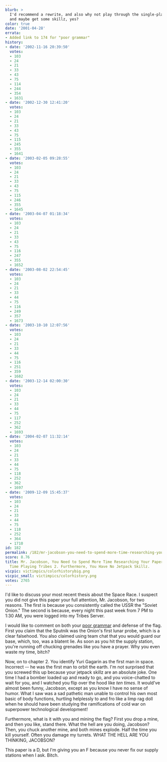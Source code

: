 ```yaml
---
blurb: >
  I'd recommend a rewrite, and also why not play through the single-player missions
  and maybe get some skillz, yes?
color: true
date: '2001-04-28'
errata:
- Added link to 174 for "poor grammar"
history:
- date: '2002-11-16 20:39:50'
  votes:
  - 103
  - 24
  - 21
  - 33
  - 43
  - 75
  - 114
  - 244
  - 354
  - 1631
- date: '2002-12-30 12:41:20'
  votes:
  - 103
  - 24
  - 21
  - 33
  - 43
  - 75
  - 115
  - 245
  - 355
  - 1641
- date: '2003-02-05 09:28:55'
  votes:
  - 103
  - 24
  - 21
  - 33
  - 43
  - 75
  - 115
  - 246
  - 355
  - 1645
- date: '2003-04-07 01:18:34'
  votes:
  - 103
  - 24
  - 21
  - 33
  - 43
  - 75
  - 116
  - 247
  - 355
  - 1652
- date: '2003-08-02 22:54:45'
  votes:
  - 103
  - 24
  - 21
  - 33
  - 44
  - 75
  - 116
  - 249
  - 357
  - 1673
- date: '2003-10-10 12:07:56'
  votes:
  - 103
  - 24
  - 21
  - 33
  - 44
  - 75
  - 116
  - 251
  - 359
  - 1682
- date: '2003-12-14 02:00:30'
  votes:
  - 103
  - 24
  - 21
  - 33
  - 44
  - 75
  - 117
  - 252
  - 362
  - 1693
- date: '2004-02-07 11:32:14'
  votes:
  - 103
  - 24
  - 21
  - 33
  - 44
  - 75
  - 118
  - 252
  - 362
  - 1697
- date: '2009-12-09 15:45:37'
  votes:
  - 103
  - 24
  - 21
  - 33
  - 44
  - 75
  - 118
  - 252
  - 364
  - 1710
id: 182
permalink: /182/mr-jacobson-you-need-to-spend-more-time-researching-your-papers-and-less-time-playing-tribes-2-furthermore-you-have-no-jetpack-skillz/
score: 8.76
title: Mr. Jacobson, You Need to Spend More Time Researching Your Papers and Less
  Time Playing Tribes 2. Furthermore, You Have No Jetpack Skillz.
vicpic: victimpics/colorhistorybig.png
vicpic_small: victimpics/colorhistory.png
votes: 2765
---
```


I'd like to discuss your most recent thesis about the Space Race. I
suspect you did not give this paper your full attention, Mr. Jacobson,
for two reasons. The first is because you consistently called the USSR
the "Soviet Onion." The second is because, every night this past week
from 7 PM to 1:30 AM, you were logged into my Tribes Server.

I would like to comment on both your [poor grammar](%ARTICLE[174]%)
and defense of the flag. First you claim that the Sputnik was the
Onion's first lunar probe, which is a clear falsehood. You also claimed
using team chat that you would guard our base, which, too, was a blatent
lie. As soon as you hit the supply station, you're running off chucking
grenades like you have a prayer. Why you even waste my time, bitch?

Now, on to chapter 2. You identify Yuri Gagarin as the first man in
space. Incorrect -- he was the first man to orbit the earth. I'm not
surprised that you screwed this up because your jetpack skillz are an
absolute joke. One time I had a bomber loaded up and ready to go, and
you voice-chatted to wait for you, and I watched you flip over the hood
like *ten times*. It would've almost been funny, Jacobson, except as you
know I have no sense of humor. What I saw was a sad pathetic man unable
to control his own most basic of body functions, hurtling helplessly to
and fro like a limp rag doll when he should have been studying the
ramifications of cold war on superpower technological development!

Furthermore, what is it with you and mining the flag? First you drop a
mine, and then you like, stand there. What the hell are you doing,
Jacobson? Then, you chuck another mine, and both mines explode. Half the
time you kill yourself. Often you damage my turrets. WHAT THE HELL ARE
YOU THINKING, JACOBSON?

This paper is a D, but I'm giving you an F because you never fix our
supply stations when I ask. Bitch.